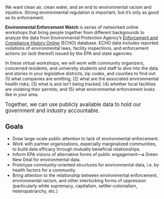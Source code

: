 <!--This is the main content file to edit for this page. It is embedded in src/pages/index.js, which adds additional content-->

We want clean air, clean water, and an end to environmental racism and injustice. Strong environmental regulation is important, but it’s only as good as its enforcement.

**Environmental Enforcement Watch** is series of networked online workshops that bring people together from different backgrounds to analyze the data from Environmental Protection Agency’s  [Enforcement and Compliance History Online](https://echo.epa.gov/) (ECHO) database. ECHO data includes reported violations of environmental laws, facility inspections, and enforcement actions (or lack thereof) issued by the EPA and state agencies.

In these virtual workshops, we will work with community organizers, concerned residents, and university students and staff to dive into the data and stories in your legislative districts, zip codes, and counties to find out: (1) what companies are emitting; (2) what are the associated environmental health risks; (3) what is and isn’t being tracked; (4) whether local facilities are violating their permits; and (5) what environmental enforcement looks like in your area.

<big>Together, we can use publicly available data to hold our government and industry accountable.</big>

## Goals

* Draw large-scale public attention to lack of environmental enforcement.
* Work with partner organizations, especially marginalized communities, to build data efficacy through mutually beneficial relationships.
* Inform EPA visions of alternative forms of public engagement—a Green New Deal for environmental data.
* Prototype community-oriented structures for environmental data, i.e. by health factors for a community.
* Bring attention to the relationship between environmental enforcement, environmental racism, and other interlocking forms of oppression (particularly white supremacy, capitalism, settler-colonialism, heteropatriarchy, etc.)
